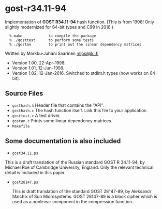 # gost-r34.11-94
Implementation of **GOST R34.11-94** hash function. 
(This is from 1998! Only slightly modernized for 64-bit types and C99 in 2016.)

```
  % make            to compile the package
  % ./gosttest      to perform some tests
  % ./gostan        to print out the linear dependency matrices
```

Written by Markku-Juhani Saarinen <mjos@iki.fi>

* Version 1.00, 22-Apr-1998.
* Version 1.01, 12-Jun-1998.
* Version 1.02, 12-Jan-2016. Switched to stdint.h types (now works on 64-bit).
 
## Source Files

* `gosthash.h`    Header file that contains the "API".
* `gosthash.c`    The hash function itself. Link this file to your application.
* `gosttest.c`    A test driver.
* `gostan.c`      Prints some linear dependency matrices.
* `Makefile`


## Some documentation is also included

* `gost34.11.ps`

 This is a draft translation of the Russian standard GOST R 34.11-94, 
 by Michael Roe of Cambridge University, England. Only the relevant 
 technical detail is included in this paper.


* `gost28147.ps`

  This is draft translation of the standard GOST 28147-89, by 
  Aleksandr Malchik of Sun Microsystems. GOST 28147-89 is a block cipher
  which is used as a nonlinear component in the compression function.
   
 
